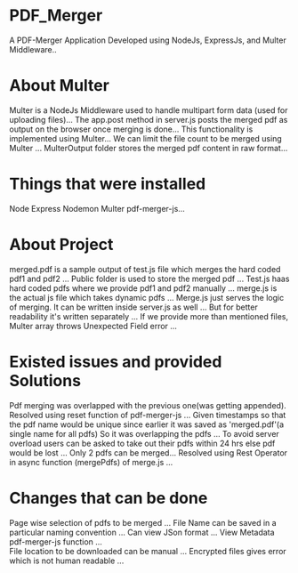 # PDF_Merger
A PDF-Merger Application Developed using NodeJs, ExpressJs, and Multer Middleware..

# About Multer
Multer is a NodeJs Middleware used to handle multipart form data (used for uploading files)...
The app.post method in server.js posts the merged pdf as output on the browser once merging is done... 
This functionality is implemented using Multer...
We can limit the file count to be merged using Multer ...
MulterOutput folder stores the merged pdf content in raw format... 

# Things that were installed
Node Express Nodemon Multer pdf-merger-js...

# About Project
merged.pdf is a sample output of test.js file which merges the hard coded pdf1 and pdf2 ...
Public folder is used to store the merged pdf ...
Test.js haas hard coded pdfs where we provide pdf1 and pdf2 manually ...
merge.js is the actual js file which takes dynamic pdfs ...
Merge.js just serves the logic of merging. It can be written inside server.js as well ...
But for better readability it's written separately ...
If we provide more than mentioned files, Multer array throws Unexpected Field error ...

# Existed issues and provided Solutions
Pdf merging was overlapped with the previous one(was getting appended). Resolved using reset function of pdf-merger-js ...
Given timestamps so that the pdf name would be unique since earlier it was saved as 'merged.pdf'(a single name for all pdfs) So it was overlapping the pdfs ...
To avoid server overload users can be asked to take out their pdfs within 24 hrs else pdf would be lost ...
Only 2 pdfs can be merged... Resolved using Rest Operator in async function (mergePdfs) of merge.js ...
  
# Changes that can be done 
Page wise selection of pdfs to be merged ... 
File Name can be saved in a particular naming convention ...
Can view JSon format ...
View Metadata pdf-merger-js function ...  
File location to be downloaded can be manual ... 
Encrypted files gives error which is not human readable ... 
